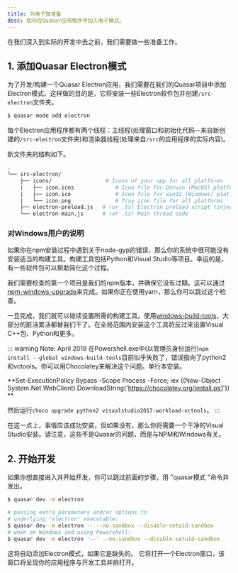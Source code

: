 ```yaml
---
title: 为电子做准备
desc: 如何在Quasar应用程序中加入电子模式。
---
```

在我们深入到实际的开发中去之前，我们需要做一些准备工作。

## 1. 添加Quasar Electron模式
为了开发/构建一个Quasar Electron应用，我们需要在我们的Quasar项目中添加Electron模式。这样做的目的是，它将安装一些Electron软件包并创建`/src-electron`文件夹。

```bash
$ quasar mode add electron
```

每个Electron应用程序都有两个线程：主线程(处理窗口和初始化代码--来自新创建的`/src-electron`文件夹)和渲染器线程(处理来自`/src`的应用程序的实际内容)。

新文件夹的结构如下。

```bash
.
└── src-electron/
    ├── icons/                 # Icons of your app for all platforms
    |   ├── icon.icns             # Icon file for Darwin (MacOS) platform
    |   ├── icon.ico              # Icon file for win32 (Windows) platform
    |   └── icon.png              # Tray icon file for all platforms
    ├── electron-preload.js   # (or .ts) Electron preload script (injects Node.js stuff into renderer thread)
    └── electron-main.js      # (or .ts) Main thread code
```

### 对Windows用户的说明
如果你在npm安装过程中遇到关于node-gyp的错误，那么你的系统中很可能没有安装适当的构建工具。构建工具包括Python和Visual Studio等项目。幸运的是，有一些软件包可以帮助简化这个过程。

我们需要检查的第一个项目是我们的npm版本，并确保它没有过期。这可以通过[npm-windows-upgrade](https://github.com/felixrieseberg/npm-windows-upgrade)来完成。如果你正在使用yarn，那么你可以跳过这个检查。

一旦完成，我们就可以继续设置所需的构建工具。使用[windows-build-tools](https://github.com/felixrieseberg/windows-build-tools)，大部分的脏活累活都替我们干了。在全局范围内安装这个工具将反过来设置Visual C++包、Python和更多。

::: warning Note: April 2019
在Powershell.exe中(以管理员身份运行)`npm install --global windows-build-tools`目前似乎失败了，错误指向了python2和vctools。你可以用Chocolatey来解决这个问题。单行本安装。

**Set-ExecutionPolicy Bypass -Scope Process -Force; iex ((New-Object System.Net.WebClient).DownloadString('https://chocolatey.org/install.ps1')) **

然后运行`choco upgrade python2 visualstudio2017-workload-vctools`。
:::

在这一点上，事情应该成功安装，但如果没有，那么你将需要一个干净的Visual Studio安装。请注意，这些不是Quasar的问题，而是与NPM和Windows有关。

## 2. 开始开发
如果你想直接进入并开始开发，你可以跳过前面的步骤，用 "quasar模式 "命令并发出。

```bash
$ quasar dev -m electron

# passing extra parameters and/or options to
# underlying "electron" executable:
$ quasar dev -m electron -- --no-sandbox --disable-setuid-sandbox
# when on Windows and using Powershell:
$ quasar dev -m electron '--' --no-sandbox --disable-setuid-sandbox
```

这将自动添加Electron模式，如果它是缺失的。
它将打开一个Electron窗口，该窗口将呈现你的应用程序与开发工具并排打开。
